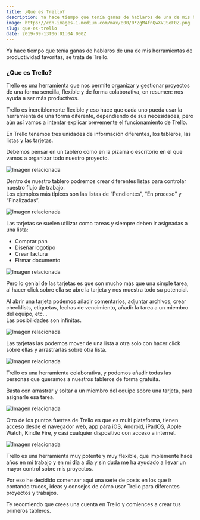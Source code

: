 ```yaml
---
title: ¿Que es Trello?
description: Ya hace tiempo que tenía ganas de hablaros de una de mis herramientas de productividad favoritas, se trata de Trello.
image: https://cdn-images-1.medium.com/max/800/0*ZgM4fnQwXVJSeF0Z.png
slug: que-es-trello
date: 2019-09-13T06:01:04.000Z
---
```


Ya hace tiempo que tenía ganas de hablaros de una de mis herramientas de productividad favoritas, se trata de Trello.

### ¿Que es Trello?

Trello es una herramienta que nos permite organizar y gestionar proyectos de una forma sencilla, flexible y de forma colaborativa, en resumen: nos ayuda a ser más productivos.

Trello es increíblemente flexible y eso hace que cada uno pueda usar la herramienta de una forma diferente, dependiendo de sus necesidades, pero aún así vamos a intentar explicar brevemente el funcionamiento de Trello.

En Trello tenemos tres unidades de información diferentes, los tableros, las listas y las tarjetas.

Debemos pensar en un tablero como en la pizarra o escritorio en el que vamos a organizar todo nuestro proyecto.

![Imagen relacionada](https://cdn-images-1.medium.com/max/800/0*iRMxnEA64Vc4rUHy.jpg)

Dentro de nuestro tablero podremos crear diferentes listas para controlar nuestro flujo de trabajo.  
Los ejemplos más típicos son las listas de “Pendientes”, “En proceso” y “Finalizadas”.

![Imagen relacionada](https://cdn-images-1.medium.com/max/800/0*R2XN7-ERMua011wG.jpg)

Las tarjetas se suelen utilizar como tareas y siempre deben ir asignadas a una lista:

- Comprar pan
- Diseñar logotipo
- Crear factura
- Firmar documento

![Imagen relacionada](https://cdn-images-1.medium.com/max/800/0*PBbmhZNt7RinRYDe.jpg)

Pero lo genial de las tarjetas es que son mucho más que una simple tarea, al hacer click sobre ella se abre la tarjeta y nos muestra todo su potencial.

Al abrir una tarjeta podemos añadir comentarios, adjuntar archivos, crear checklists, etiquetas, fechas de vencimiento, añadir la tarea a un miembro del equipo, etc…  
Las posibilidades son infinitas.

![Imagen relacionada](https://cdn-images-1.medium.com/max/800/0*dGKbylhSJG_mOdHY.jpg)

Las tarjetas las podemos mover de una lista a otra solo con hacer click sobre ellas y arrastrarlas sobre otra lista.

![Imagen relacionada](https://cdn-images-1.medium.com/max/800/0*pIWhiIdwXkmnjiIj.jpg)

Trello es una herramienta colaborativa, y podemos añadir todas las personas que queramos a nuestros tableros de forma gratuita.

Basta con arrastrar y soltar a un miembro del equipo sobre una tarjeta, para asignarle esa tarea.

![Imagen relacionada](https://cdn-images-1.medium.com/max/800/0*er6B2pcXf9Ma5wSv.png)

Otro de los puntos fuertes de Trello es que es multi plataforma, tienen acceso desde el navegador web, app para iOS, Android, iPadOS, Apple Watch, Kindle Fire, y casi cualquier dispositivo con acceso a internet.

![Imagen relacionada](https://cdn-images-1.medium.com/max/800/0*qnGscWChvBfl6FKo.jpg)

Trello es una herramienta muy potente y muy flexible, que implemente hace años en mi trabajo y en mi día a día y sin duda me ha ayudado a llevar un mayor control sobre mis proyectos.

Por eso he decidido comenzar aquí una serie de posts en los que ir contando trucos, ideas y consejos de cómo usar Trello para diferentes proyectos y trabajos.

Te recomiendo que crees una cuenta en Trello y comiences a crear tus primeros tableros.
